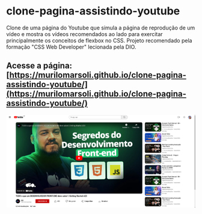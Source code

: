 # clone-pagina-assistindo-youtube

Clone de uma página do Youtube que simula a página de reprodução de um vídeo e mostra os vídeos recomendados ao lado para exercitar principalmente os conceitos de flexbox no CSS. Projeto recomendado pela formação "CSS Web Developer" lecionada pela DIO.

## Acesse a página: [https://murilomarsoli.github.io/clone-pagina-assistindo-youtube/](https://murilomarsoli.github.io/clone-pagina-assistindo-youtube/)

![Clone de uma página do Youtube](assets/images/imgGithub.png)
